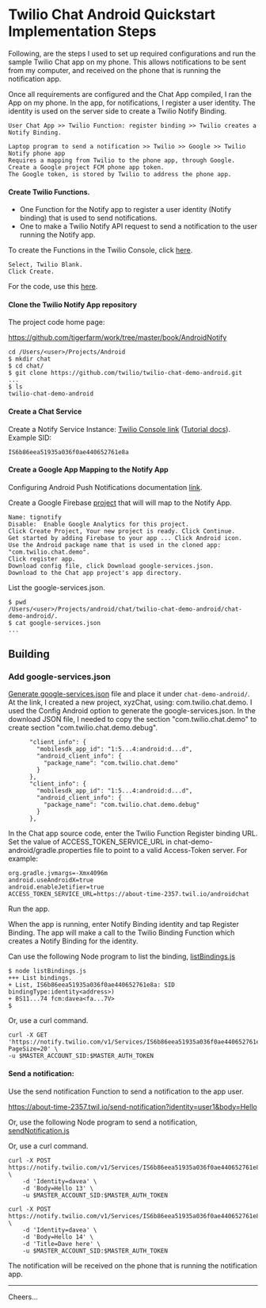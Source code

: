# Twilio Chat Android Quickstart Implementation Steps

Following, are the steps I used to set up required configurations and run the sample Twilio Chat app on my phone.
This allows notifications to be sent from my computer, and received on the phone that is running the notification app.

Once all requirements are configured and the Chat App compiled,
I ran the App on my phone.
In the app, for notifications, I register a user identity. The identity is used on the server side to create a Twilio Notify Binding.
````
User Chat App >> Twilio Function: register binding >> Twilio creates a Notify Binding.

Laptop program to send a notification >> Twilio >> Google >> Twilio Notify phone app
Requires a mapping from Twilio to the phone app, through Google.
Create a Google project FCM phone app token.
The Google token, is stored by Twilio to address the phone app.
````

#### Create Twilio Functions.

+ One Function for the Notify app to register a user identity (Notify binding) that is used to send notifications.
+ One to make a Twilio Notify API request to send a notification to the user running the Notify app.

To create the Functions in the Twilio Console, click [here](https://www.twilio.com/console/functions/manage).
````
Select, Twilio Blank.
Click Create.
````
For the code, use this [here](https://github.com/tigerfarm/work/blob/master/functions/ChatTokenGenerator.js).

#### Clone the Twilio Notify App repository

The project code home page:

https://github.com/tigerfarm/work/tree/master/book/AndroidNotify

````
cd /Users/<user>/Projects/Android
$ mkdir chat
$ cd chat/
$ git clone https://github.com/twilio/twilio-chat-demo-android.git
...
$ ls
twilio-chat-demo-android
````

#### Create a Chat Service

Create a Notify Service Instance: [Twilio Console link](https://www.twilio.com/console/notify/services) 
([Tutorial docs](https://www.twilio.com/docs/notify/quickstart/android)). Example SID:
````
IS6b86eea51935a036f0ae440652761e8a
````

#### Create a Google App Mapping to the Notify App

Configuring Android Push Notifications
documentation [link](https://www.twilio.com/docs/notify/configure-android-push-notifications).

Create a Google Firebase [project](https://console.firebase.google.com/)
that will will map to the Notify App.
````
Name: tignotify
Disable:  Enable Google Analytics for this project.
Click Create Project, Your new project is ready. Click Continue.
Get started by adding Firebase to your app ... Click Android icon.
Use the Android package name that is used in the cloned app: "com.twilio.chat.demo".
Click register app.
Download config file, click Download google-services.json.
Download to the Chat app project's app directory.
````

List the google-services.json.
````
$ pwd
/Users/<user>/Projects/android/chat/twilio-chat-demo-android/chat-demo-android/.
$ cat google-services.json
...
````

## Building

### Add google-services.json

[Generate google-services.json](https://developers.google.com/mobile/add) file and place it under `chat-demo-android/`.
At the link, I created a new project, xyzChat, using: com.twilio.chat.demo.
I used the Config Android option to generate the google-services.json.
In the download JSON file, I needed to copy the section "com.twilio.chat.demo" to create section "com.twilio.chat.demo.debug".
````
      "client_info": {
        "mobilesdk_app_id": "1:5...4:android:d...d",
        "android_client_info": {
          "package_name": "com.twilio.chat.demo"
        }
      },
      "client_info": {
        "mobilesdk_app_id": "1:5...4:android:d...d",
        "android_client_info": {
          "package_name": "com.twilio.chat.demo.debug"
        }
      },
````

In the Chat app source code, enter the Twilio Function Register binding URL.
Set the value of ACCESS_TOKEN_SERVICE_URL in chat-demo-android/gradle.properties file to point to a valid Access-Token server.
For example:
````
org.gradle.jvmargs=-Xmx4096m
android.useAndroidX=true
android.enableJetifier=true
ACCESS_TOKEN_SERVICE_URL=https://about-time-2357.twil.io/androidchat
````

Run the app.

When the app is running, enter Notify Binding identity and tap Register Binding.
The app will make a call to the Twilio Binding Function which creates a Notify Binding for the identity.

Can use the following Node program to list the binding, [listBindings.js](listBindings.js)
````
$ node listBindings.js
+++ List bindings.
+ List, IS6b86eea51935a036f0ae440652761e8a: SID bindingType:identity<address>)
+ BS11...74 fcm:davea<fa...7V>
$
````
Or, use a curl command.
````
curl -X GET 'https://notify.twilio.com/v1/Services/IS6b86eea51935a036f0ae440652761e8a/Bindings?PageSize=20' \
-u $MASTER_ACCOUNT_SID:$MASTER_AUTH_TOKEN
````

#### Send a notification:

Use the send notification Function to send a notification to the app user.

https://about-time-2357.twil.io/send-notification?identity=user1&body=Hello

Or, use the following Node program to send a notification, [sendNotification.js](sendNotification.js)

Or, use a curl command.
````
curl -X POST https://notify.twilio.com/v1/Services/IS6b86eea51935a036f0ae440652761e8a/Notifications \
    -d 'Identity=davea' \
    -d 'Body=Hello 13' \
    -u $MASTER_ACCOUNT_SID:$MASTER_AUTH_TOKEN
````

````
curl -X POST https://notify.twilio.com/v1/Services/IS6b86eea51935a036f0ae440652761e8a/Notifications \
    -d 'Identity=davea' \
    -d 'Body=Hello 14' \
    -d 'Title=Dave here' \
    -u $MASTER_ACCOUNT_SID:$MASTER_AUTH_TOKEN
````

The notification will be received on the phone that is running the notification app.

--------------------------------------------------------------------------------

Cheers...
